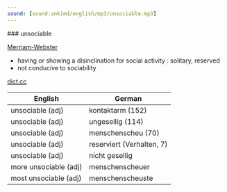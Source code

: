```yaml
---
sound: [sound:ankimd/english/mp3/unsociable.mp3]
---
```


\### unsociable

[Merriam-Webster](https://www.merriam-webster.com/dictionary/unsociable)

- having or showing a disinclination for social activity : solitary, reserved
- not conducive to sociability

[dict.cc](https://www.dict.cc/unsociable)

| English        | German       |
| -------------- | ------------ |
| unsociable (adj) | kontaktarm (152) |
| unsociable (adj) | ungesellig (114) |
| unsociable (adj) | menschenscheu (70) |
| unsociable (adj) | reserviert (Verhalten, 7) |
| unsociable (adj) | nicht gesellig |
| more unsociable (adj) | menschenscheuer |
| most unsociable (adj) | menschenscheuste |
